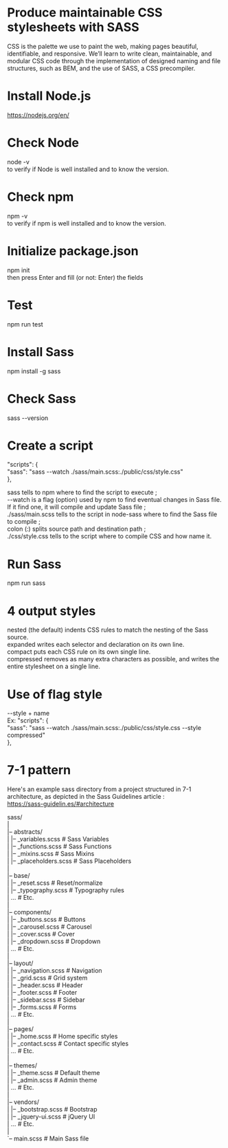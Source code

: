 # Produce maintainable CSS stylesheets with SASS
CSS is the palette we use to paint the web, making pages beautiful, identifiable, and responsive. We’ll learn to write clean, maintainable, and modular CSS code through the implementation of designed naming and file structures, such as BEM, and the use of SASS, a CSS precompiler.

# Install Node.js
https://nodejs.org/en/

# Check Node
node -v   
to verify if Node is well installed and to know the version.

# Check npm
npm -v  
to verify if npm is well installed and to know the version.

# Initialize package.json
npm init  
then press Enter and fill (or not: Enter) the fields

# Test
npm run test

# Install Sass
npm install -g sass

# Check Sass
sass --version

# Create a script
"scripts": {  
 "sass": "sass --watch ./sass/main.scss:./public/css/style.css"  
},

sass  tells to npm where to find the script to execute ;  
--watch  is a flag (option) used by npm to find eventual changes in Sass file. If it find one, it will compile and update Sass file ;  
./sass/main.scss  tells to the script in node-sass where to find the Sass file to compile ;  
colon (:) splits source path and destination path ;  
./css/style.css  tells to the script where to compile CSS and how name it.

# Run Sass
npm run sass

# 4 output styles
nested (the default) indents CSS rules to match the nesting of the Sass source.  
expanded writes each selector and declaration on its own line.  
compact puts each CSS rule on its own single line.  
compressed removes as many extra characters as possible, and writes the entire stylesheet on a single line.  

# Use of flag style
--style + name  
Ex: "scripts": {  
    "sass": "sass --watch ./sass/main.scss:./public/css/style.css --style compressed"  
  },
  
# 7-1 pattern
Here's an example sass directory from a project structured in 7-1 architecture, as depicted in the Sass Guidelines article :   
https://sass-guidelin.es/#architecture  

sass/  
|  
|– abstracts/  
|   |– _variables.scss    # Sass Variables  
|   |– _functions.scss    # Sass Functions  
|   |– _mixins.scss       # Sass Mixins  
|   |– _placeholders.scss # Sass Placeholders  
|  
|– base/  
|   |– _reset.scss        # Reset/normalize  
|   |– _typography.scss   # Typography rules  
|   …                     # Etc.  
|  
|– components/  
|   |– _buttons.scss      # Buttons  
|   |– _carousel.scss     # Carousel  
|   |– _cover.scss        # Cover  
|   |– _dropdown.scss     # Dropdown  
|   …                     # Etc.  
|  
|– layout/  
|   |– _navigation.scss   # Navigation  
|   |– _grid.scss         # Grid system  
|   |– _header.scss       # Header  
|   |– _footer.scss       # Footer  
|   |– _sidebar.scss      # Sidebar  
|   |– _forms.scss        # Forms  
|   …                     # Etc.  
|  
|– pages/  
|   |– _home.scss         # Home specific styles  
|   |– _contact.scss      # Contact specific styles  
|   …                     # Etc.  
|  
|– themes/  
|   |– _theme.scss        # Default theme  
|   |– _admin.scss        # Admin theme  
|   …                     # Etc.  
|  
|– vendors/  
|   |– _bootstrap.scss    # Bootstrap  
|   |– _jquery-ui.scss    # jQuery UI  
|   …                     # Etc.  
|  
`– main.scss              # Main Sass file  

